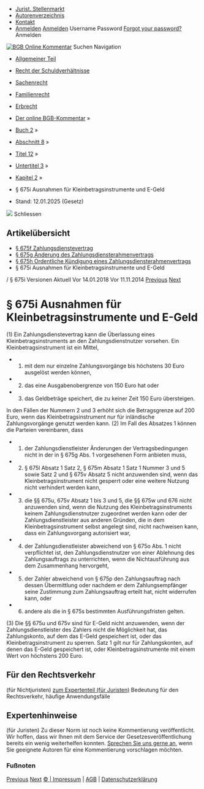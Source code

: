   * [Jurist. Stellenmarkt](https://bgb.kommentar.de/Buch-2/Abschnitt-8/Titel-12/Untertitel-3/Kapitel-2/</job-board> "Jurist. Stellenmarkt")
  * [Autorenverzeichnis](https://bgb.kommentar.de/Buch-2/Abschnitt-8/Titel-12/Untertitel-3/Kapitel-2/</Autorenverzeichnis> "Autorenverzeichnis")
  * [Kontakt](https://bgb.kommentar.de/Buch-2/Abschnitt-8/Titel-12/Untertitel-3/Kapitel-2/</Kontakt>)
  * [Anmelden](https://bgb.kommentar.de/Buch-2/Abschnitt-8/Titel-12/Untertitel-3/Kapitel-2/<#login> "show login form") [Anmelden](https://bgb.kommentar.de/Buch-2/Abschnitt-8/Titel-12/Untertitel-3/Kapitel-2/<#> "hide login form") Username Password
[Forgot your password?](https://bgb.kommentar.de/Buch-2/Abschnitt-8/Titel-12/Untertitel-3/Kapitel-2/</user/forgotpassword>) Anmelden 


[![BGB Online Kommentar](https://bgb.kommentar.de/extension/bgb/design/bgb/images/logo.png)](https://bgb.kommentar.de/Buch-2/Abschnitt-8/Titel-12/Untertitel-3/Kapitel-2/</> "BGB Online Kommentar")
Suchen
Navigation
  * [Allgemeiner Teil](https://bgb.kommentar.de/Buch-2/Abschnitt-8/Titel-12/Untertitel-3/Kapitel-2/</Buch-1>)
  * [Recht der Schuldverhältnisse](https://bgb.kommentar.de/Buch-2/Abschnitt-8/Titel-12/Untertitel-3/Kapitel-2/</Buch-2>)
  * [Sachenrecht](https://bgb.kommentar.de/Buch-2/Abschnitt-8/Titel-12/Untertitel-3/Kapitel-2/</Buch-3>)
  * [Familienrecht](https://bgb.kommentar.de/Buch-2/Abschnitt-8/Titel-12/Untertitel-3/Kapitel-2/</Buch-4>)
  * [Erbrecht](https://bgb.kommentar.de/Buch-2/Abschnitt-8/Titel-12/Untertitel-3/Kapitel-2/</Buch-5>)


  * [Der online BGB-Kommentar](https://bgb.kommentar.de/Buch-2/Abschnitt-8/Titel-12/Untertitel-3/Kapitel-2/</>) »
  * [Buch 2](https://bgb.kommentar.de/Buch-2/Abschnitt-8/Titel-12/Untertitel-3/Kapitel-2/</Buch-2>) »
  * [Abschnitt 8](https://bgb.kommentar.de/Buch-2/Abschnitt-8/Titel-12/Untertitel-3/Kapitel-2/</Buch-2/Abschnitt-8>) »
  * [Titel 12](https://bgb.kommentar.de/Buch-2/Abschnitt-8/Titel-12/Untertitel-3/Kapitel-2/</Buch-2/Abschnitt-8/Titel-12>) »
  * [Untertitel 3](https://bgb.kommentar.de/Buch-2/Abschnitt-8/Titel-12/Untertitel-3/Kapitel-2/</Buch-2/Abschnitt-8/Titel-12/Untertitel-3>) »
  * [Kapitel 2](https://bgb.kommentar.de/Buch-2/Abschnitt-8/Titel-12/Untertitel-3/Kapitel-2/</Buch-2/Abschnitt-8/Titel-12/Untertitel-3/Kapitel-2>) »
  * § 675i Ausnahmen für Kleinbetragsinstrumente und E-Geld 
  * Stand: 12.01.2025 (Gesetz) 


![](https://vg01.met.vgwort.de/na/1c9909529ead4f509072c06d9081a7d5)
Schliessen 
## Artikelübersicht
  * [ § 675f Zahlungsdienstevertrag ](https://bgb.kommentar.de/Buch-2/Abschnitt-8/Titel-12/Untertitel-3/Kapitel-2/</Buch-2/Abschnitt-8/Titel-12/Untertitel-3/Kapitel-2/Zahlungsdienstevertrag>)
  * [ § 675g Änderung des Zahlungsdiensterahmenvertrags ](https://bgb.kommentar.de/Buch-2/Abschnitt-8/Titel-12/Untertitel-3/Kapitel-2/</Buch-2/Abschnitt-8/Titel-12/Untertitel-3/Kapitel-2/Aenderung-des-Zahlungsdiensterahmenvertrags>)
  * [ § 675h Ordentliche Kündigung eines Zahlungsdiensterahmenvertrags ](https://bgb.kommentar.de/Buch-2/Abschnitt-8/Titel-12/Untertitel-3/Kapitel-2/</Buch-2/Abschnitt-8/Titel-12/Untertitel-3/Kapitel-2/Ordentliche-Kuendigung-eines-Zahlungsdiensterahmenvertrags>)
  * § 675i Ausnahmen für Kleinbetragsinstrumente und E-Geld 


/ § 675i 
Versionen  Aktuell Vor 14.01.2018 Vor 11.11.2014
[Previous](https://bgb.kommentar.de/Buch-2/Abschnitt-8/Titel-12/Untertitel-3/Kapitel-2/</Buch-2/Abschnitt-8/Titel-12/Untertitel-3/Kapitel-2/Ordentliche-Kuendigung-eines-Zahlungsdiensterahmenvertrags> "§ 675h Ordentliche Kündigung eines Zahlungsdiensterahmenvertrags") [Next](https://bgb.kommentar.de/Buch-2/Abschnitt-8/Titel-12/Untertitel-3/Kapitel-2/</Buch-2/Abschnitt-8/Titel-12/Untertitel-3/Kapitel-3/Unterkapitel-1/Zustimmung-und-Widerruf-der-Zustimmung> "§ 675j Zustimmung und Widerruf der Zustimmung")
# § 675i Ausnahmen für Kleinbetragsinstrumente und E-Geld
(1) Ein Zahlungsdienstevertrag kann die Überlassung eines Kleinbetragsinstruments an den Zahlungsdienstnutzer vorsehen. Ein Kleinbetragsinstrument ist ein Mittel, 
  * 1. mit dem nur einzelne Zahlungsvorgänge bis höchstens 30 Euro ausgelöst werden können,
  * 2. das eine Ausgabenobergrenze von 150 Euro hat oder
  * 3. das Geldbeträge speichert, die zu keiner Zeit 150 Euro übersteigen.


In den Fällen der Nummern 2 und 3 erhöht sich die Betragsgrenze auf 200 Euro, wenn das Kleinbetragsinstrument nur für inländische Zahlungsvorgänge genutzt werden kann.
(2) Im Fall des Absatzes 1 können die Parteien vereinbaren, dass 
  * 1. der Zahlungsdienstleister Änderungen der Vertragsbedingungen nicht in der in § 675g Abs. 1 vorgesehenen Form anbieten muss,
  * 2. § 675l Absatz 1 Satz 2, § 675m Absatz 1 Satz 1 Nummer 3 und 5 sowie Satz 2 und § 675v Absatz 5 nicht anzuwenden sind, wenn das Kleinbetragsinstrument nicht gesperrt oder eine weitere Nutzung nicht verhindert werden kann,
  * 3. die §§ 675u, 675v Absatz 1 bis 3 und 5, die §§ 675w und 676 nicht anzuwenden sind, wenn die Nutzung des Kleinbetragsinstruments keinem Zahlungsdienstnutzer zugeordnet werden kann oder der Zahlungsdienstleister aus anderen Gründen, die in dem Kleinbetragsinstrument selbst angelegt sind, nicht nachweisen kann, dass ein Zahlungsvorgang autorisiert war,
  * 4. der Zahlungsdienstleister abweichend von § 675o Abs. 1 nicht verpflichtet ist, den Zahlungsdienstnutzer von einer Ablehnung des Zahlungsauftrags zu unterrichten, wenn die Nichtausführung aus dem Zusammenhang hervorgeht,
  * 5. der Zahler abweichend von § 675p den Zahlungsauftrag nach dessen Übermittlung oder nachdem er dem Zahlungsempfänger seine Zustimmung zum Zahlungsauftrag erteilt hat, nicht widerrufen kann, oder
  * 6. andere als die in § 675s bestimmten Ausführungsfristen gelten.


(3) Die §§ 675u und 675v sind für E-Geld nicht anzuwenden, wenn der Zahlungsdienstleister des Zahlers nicht die Möglichkeit hat, das Zahlungskonto, auf dem das E-Geld gespeichert ist, oder das Kleinbetragsinstrument zu sperren. Satz 1 gilt nur für Zahlungskonten, auf denen das E-Geld gespeichert ist, oder Kleinbetragsinstrumente mit einem Wert von höchstens 200 Euro.
## Für den Rechtsverkehr 
(für Nichtjuristen)
[zum Expertenteil (für Juristen)](https://bgb.kommentar.de/Buch-2/Abschnitt-8/Titel-12/Untertitel-3/Kapitel-2/<#expertenhinweise>)
Bedeutung für den Rechtsverkehr, häufige Anwendungsfälle
## Expertenhinweise
(für Juristen)
Zu dieser Norm ist noch keine Kommentierung veröffentlicht. Wir hoffen, dass wir Ihnen mit dem Service der Gesetzesveröffentlichung bereits ein wenig weiterhelfen konnten. [Sprechen Sie uns gerne an](https://bgb.kommentar.de/Buch-2/Abschnitt-8/Titel-12/Untertitel-3/Kapitel-2/</Kontakt>), wenn Sie geeignete Autoren für eine Kommentierung vorschlagen möchten. 
### Fußnoten
[Previous](https://bgb.kommentar.de/Buch-2/Abschnitt-8/Titel-12/Untertitel-3/Kapitel-2/</Buch-2/Abschnitt-8/Titel-12/Untertitel-3/Kapitel-2/Ordentliche-Kuendigung-eines-Zahlungsdiensterahmenvertrags> "§ 675h Ordentliche Kündigung eines Zahlungsdiensterahmenvertrags") [Next](https://bgb.kommentar.de/Buch-2/Abschnitt-8/Titel-12/Untertitel-3/Kapitel-2/</Buch-2/Abschnitt-8/Titel-12/Untertitel-3/Kapitel-3/Unterkapitel-1/Zustimmung-und-Widerruf-der-Zustimmung> "§ 675j Zustimmung und Widerruf der Zustimmung")
[© | Impressum](https://bgb.kommentar.de/Buch-2/Abschnitt-8/Titel-12/Untertitel-3/Kapitel-2/</Kontakt>) | [AGB](https://bgb.kommentar.de/Buch-2/Abschnitt-8/Titel-12/Untertitel-3/Kapitel-2/</AGB>) | [Datenschutzerklärung](https://bgb.kommentar.de/Buch-2/Abschnitt-8/Titel-12/Untertitel-3/Kapitel-2/</Datenschutzerklaerung-fuer-Leser>)
